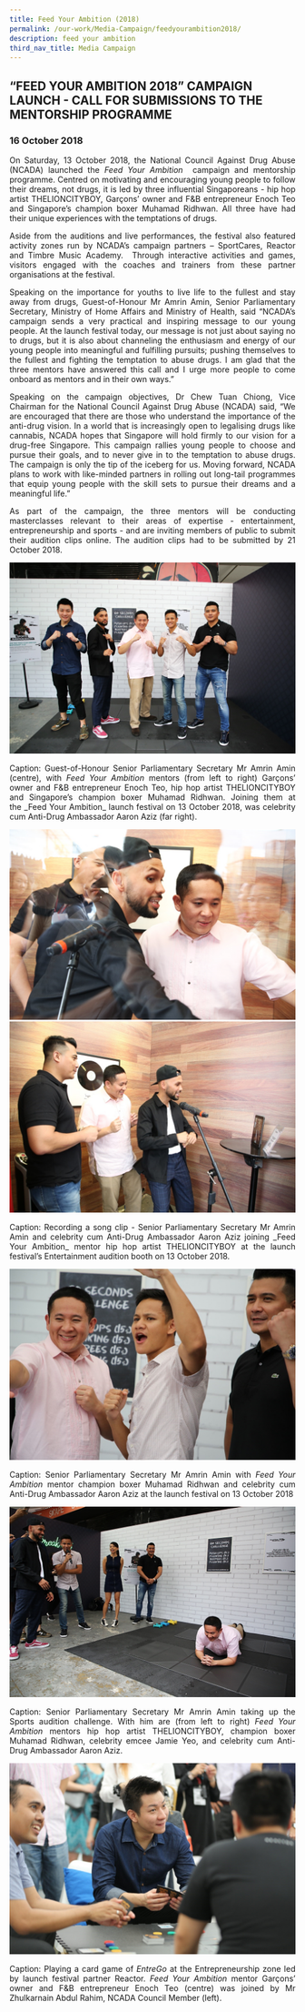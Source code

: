 ```yaml
---
title: Feed Your Ambition (2018)
permalink: /our-work/Media-Campaign/feedyourambition2018/
description: feed your ambition
third_nav_title: Media Campaign
---
```

“FEED YOUR AMBITION 2018” CAMPAIGN LAUNCH - CALL FOR SUBMISSIONS TO THE MENTORSHIP PROGRAMME
--------------------------------------------------------------------------------------------

### 16 October 2018

<p align="justify"> On Saturday, 13 October 2018, the National Council Against Drug Abuse (NCADA) launched the <i>Feed Your Ambition </i> campaign and mentorship programme. Centred on motivating and encouraging young people to follow their dreams, not drugs, it is led by three influential Singaporeans - hip hop artist THELIONCITYBOY, Garçons’ owner and F&B entrepreneur Enoch Teo and Singapore’s champion boxer Muhamad Ridhwan. All three have had their unique experiences with the temptations of drugs.

<p align="justify"> Aside from the auditions and live performances, the festival also featured activity zones run by NCADA’s campaign partners – SportCares, Reactor and Timbre Music Academy.  Through interactive activities and games, visitors engaged with the coaches and trainers from these partner organisations at the festival.

<p align="justify">Speaking on the importance for youths to live life to the fullest and stay away from drugs, Guest-of-Honour Mr Amrin Amin, Senior Parliamentary Secretary, Ministry of Home Affairs and Ministry of Health, said “NCADA’s campaign sends a very practical and inspiring message to our young people. At the launch festival today, our message is not just about saying no to drugs, but it is also about channeling the enthusiasm and energy of our young people into meaningful and fulfilling pursuits; pushing themselves to the fullest and fighting the temptation to abuse drugs. I am glad that the three mentors have answered this call and I urge more people to come onboard as mentors and in their own ways.”

<p align="justify">Speaking on the campaign objectives, Dr Chew Tuan Chiong, Vice Chairman for the National Council Against Drug Abuse (NCADA) said, “We are encouraged that there are those who understand the importance of the anti-drug vision. In a world that is increasingly open to legalising drugs like cannabis, NCADA hopes that Singapore will hold firmly to our vision for a drug-free Singapore. This campaign rallies young people to choose and pursue their goals, and to never give in to the temptation to abuse drugs. The campaign is only the tip of the iceberg for us. Moving forward, NCADA plans to work with like-minded partners in rolling out long-tail programmes that equip young people with the skill sets to pursue their dreams and a meaningful life.”

<p align="justify">As part of the campaign, the three mentors will be conducting masterclasses relevant to their areas of expertise - entertainment, entrepreneurship and sports - and are inviting members of public to submit their audition clips online. The audition clips had to be submitted by 21 October 2018. </p>
	
![](/images/FYA/2018-media-launch-1.png)

<p align="justify">Caption: Guest-of-Honour Senior Parliamentary Secretary Mr Amrin Amin (centre), with <i>Feed Your Ambition</i> mentors (from left to right) Garçons’ owner and F&B entrepreneur Enoch Teo, hip hop artist THELIONCITYBOY and Singapore’s champion boxer Muhamad Ridhwan. Joining them at the _Feed Your Ambition_ launch festival on 13 October 2018, was celebrity cum Anti-Drug Ambassador Aaron Aziz (far right).  </p>
  
![](/images/FYA/2018-media-launch-2.png)
![](/images/FYA/2018-media-launch-3.jpg)  

	
<p align="justify"> Caption: Recording a song clip - Senior Parliamentary Secretary Mr Amrin Amin and celebrity cum Anti-Drug Ambassador Aaron Aziz joining _Feed Your Ambition_ mentor hip hop artist THELIONCITYBOY at the launch festival’s Entertainment audition booth on 13 October 2018.  </p>
  
![](/images/FYA/2018-media-launch-4.jpg) 
<p align="justify"> Caption: Senior Parliamentary Secretary Mr Amrin Amin with <i>Feed Your Ambition</i> mentor champion boxer Muhamad Ridhwan and celebrity cum Anti-Drug Ambassador Aaron Aziz at the launch festival on 13 October 2018  </p>
  
![](/images/FYA/2018-media-launch-5.png)
<p align="justify">Caption: Senior Parliamentary Secretary Mr Amrin Amin taking up the Sports audition challenge. With him are (from left to right) <i>Feed Your Ambition</i> mentors hip hop artist THELIONCITYBOY, champion boxer Muhamad Ridhwan, celebrity emcee Jamie Yeo, and celebrity cum Anti-Drug Ambassador Aaron Aziz.  </p>
  
![](/images/FYA/2018-media-launch-6.jpg)

<p align="justify">Caption: Playing a card game of <i>EntreGo</i> at the Entrepreneurship zone led by launch festival partner Reactor. <i>Feed Your Ambition</i> mentor Garçons’ owner and F&B entrepreneur Enoch Teo (centre) was joined by Mr Zhulkarnain Abdul Rahim, NCADA Council Member (left).</p>